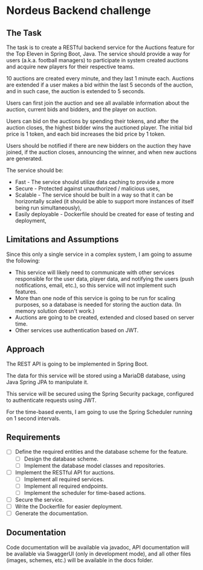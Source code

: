 # Nordeus Backend challenge

## The Task
The task is to create a RESTful backend service for the Auctions feature for the Top Eleven in Spring Boot, Java.
The service should provide a way for users (a.k.a. football managers) to participate in system created auctions and acquire new players for their respective teams.

10 auctions are created every minute, and they last 1 minute each. Auctions are extended if a user makes a bid within the last 5 seconds of the auction, and in such case, the auction is extended to 5 seconds.

Users can first join the auction and see all available information about the auction, current bids and bidders, and the player on auction.

Users can bid on the auctions by spending their tokens, and after the auction closes, the highest bidder wins the auctioned player. The initial bid price is 1 token, and each bid increases the bid price by 1 token.

Users should be notified if there are new bidders on the auction they have joined, if the auction closes, announcing the winner, and when new auctions are generated.

The service should be:
 - Fast - The service should utilize data caching to provide a more 
 - Secure - Protected against unauthorized / malicious uses,
 - Scalable - The service should be built in a way so that it can be horizontally scaled (it should be able to support more instances of itself being run simultaneously),
 - Easily deployable - Dockerfile should be created for ease of testing and deployment,

## Limitations and Assumptions
Since this only a single service in a complex system, I am going to assume the following:
 - This service will likely need to communicate with other services responsible for the user data, player data, and notifying the users (push notifications, email, etc.), so this service will not implement such features.
 - More than one node of this service is going to be run for scaling purposes, so a database is needed for storing the auction data. (In memory solution doesn't work.)
 - Auctions are going to be created, extended and closed based on server time.
 - Other services use authentication based on JWT.

## Approach
The REST API is going to be implemented in Spring Boot. 

The data for this service will be stored using a MariaDB database, using Java Spring JPA to manipulate it.

This service will be secured using the Spring Security package, configured to authenticate requests using JWT.

For the time-based events, I am going to use the Spring Scheduler running on 1 second intervals.

## Requirements
  - [ ] Define the required entities and the database scheme for the feature.
    - [ ] Design the database scheme.
    - [ ] Implement the database model classes and repositories.
  - [ ] Implement the RESTful API for auctions.
    - [ ] Implement all required services.
    - [ ] Implement all required endpoints.
    - [ ] Implement the scheduler for time-based actions. 
  - [ ] Secure the service.
  - [ ] Write the Dockerfile for easier deployment.
  - [ ] Generate the documentation.

## Documentation
Code documentation will be available via javadoc, API documentation will be available via SwaggerUI (only in development mode),
and all other files (images, schemes, etc.) will be available in the docs folder.

